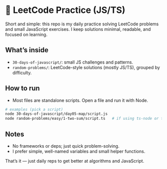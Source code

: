 # 🚀 LeetCode Practice (JS/TS)

Short and simple: this repo is my daily practice solving LeetCode problems and small JavaScript exercises. I keep solutions minimal, readable, and focused on learning.

## What’s inside

- `30-days-of-javascript/`: small JS challenges and patterns.
- `random-problems/`: LeetCode-style solutions (mostly JS/TS), grouped by difficulty.

## How to run

- Most files are standalone scripts. Open a file and run it with Node.

```bash
# examples (pick a script)
node 30-days-of-javascript/day05-map/script.js
node random-problems/easy/1-two-sum/script.ts   # if using ts-node or tsx , or compile first
```

## Notes

- No frameworks or deps; just quick problem-solving.
- I prefer simple, well-named variables and small helper functions.

That’s it — just daily reps to get better at algorithms and JavaScript.
